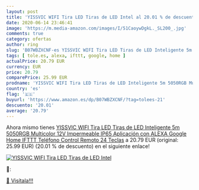 ```yaml
---
layout: post
title: 'YISSVIC WIFI Tira LED Tiras de LED Intel al 20.01 % de descuento'
date: 2020-06-14 23:46:41
image: 'https://m.media-amazon.com/images/I/51CaoywDgkL._SL200_.jpg'
comments: true
category: ofertas
author: ring
slug: 'B07WBZXCNF-es YISSVIC WIFI Tira LED Tiras de LED Inteligente 5m 5050RGB...'
tags: [ tole.es, alexa, ifttt, google, home ]
actualPrice: 20.79 EUR
currency: EUR
price: 20.79
comparePrice: 25.99 EUR
prodname: 'YISSVIC WIFI Tira LED Tiras de LED Inteligente 5m 5050RGB Multicolor 12V Impermeable IP65 Aplicación con ALEXA Google Home IFTTT Teléfono Control Remoto 24 Teclas'
country: 'es'
flag: '🇪🇸'
buyurl: 'https://www.amazon.es/dp/B07WBZXCNF/?tag=tolees-21'
descuento: '20.01'
average: '20.79'
---
```


Ahora mismo tienes [YISSVIC WIFI Tira LED Tiras de LED Inteligente 5m 5050RGB Multicolor 12V Impermeable IP65 Aplicación con ALEXA Google Home IFTTT Teléfono Control Remoto 24 Teclas](https://www.amazon.es/dp/B07WBZXCNF/?tag=tolees-21) a 20.79 EUR (original: 25.99 EUR) (20.01 %  de descuento) en el siguiente enlace!

[![YISSVIC WIFI Tira LED Tiras de LED Intel](https://m.media-amazon.com/images/I/51CaoywDgkL._SL200_.jpg)](https://www.amazon.es/dp/B07WBZXCNF/?tag=tolees-21)

🔎:


[🛒 Visítala!!!](https://www.amazon.es/dp/B07WBZXCNF/?tag=tolees-21)

